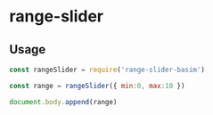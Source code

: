 # range-slider

## Usage

```js
const rangeSlider = require('range-slider-basim')

const range = rangeSlider({ min:0, max:10 })

document.body.append(range)
```